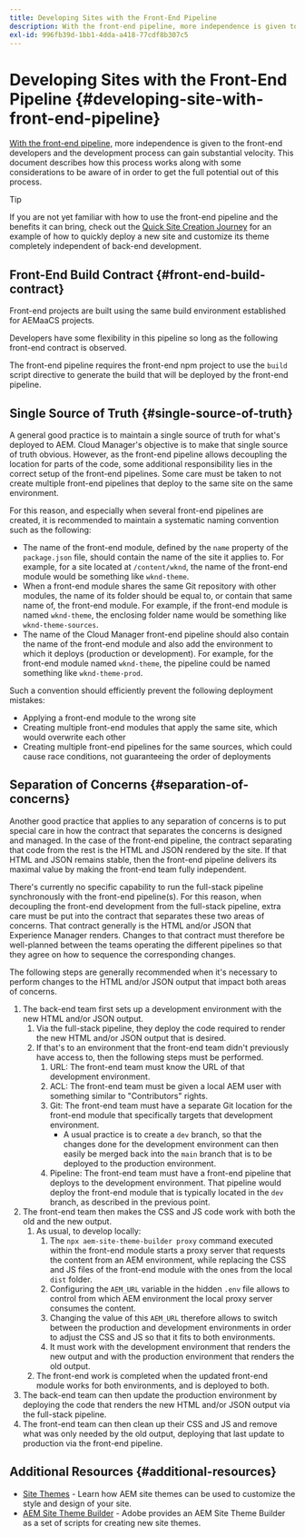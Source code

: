 ```yaml
---
title: Developing Sites with the Front-End Pipeline
description: With the front-end pipeline, more independence is given to front-end developers and the development process can gain substantial velocity. This document describes some particular considerations of the front-end build process that should be given.
exl-id: 996fb39d-1bb1-4dda-a418-77cdf8b307c5
---
```

# Developing Sites with the Front-End Pipeline {#developing-site-with-front-end-pipeline}

[With the front-end pipeline,](/help/implementing/cloud-manager/configuring-pipelines/introduction-ci-cd-pipelines.md#front-end) more independence is given to the front-end developers and the development process can gain substantial velocity. This document describes how this process works along with some considerations to be aware of in order to get the full potential out of this process.

>[!TIP]
>
>If you are not yet familiar with how to use the front-end pipeline and the benefits it can bring, check out the [Quick Site Creation Journey](/help/journey-sites/quick-site/overview.md) for an example of how to quickly deploy a new site and customize its theme completely independent of back-end development.

## Front-End Build Contract {#front-end-build-contract}

Front-end projects are built using the same build environment established for AEMaaCS projects.

Developers have some flexibility in this pipeline so long as the following front-end contract is observed.

The front-end pipeline requires the front-end npm project to use the `build` script directive to generate the build that will be deployed by the front-end pipeline.

## Single Source of Truth {#single-source-of-truth}

A general good practice is to maintain a single source of truth for what's deployed to AEM. Cloud Manager's objective is to make that single source of truth obvious. However, as the front-end pipeline allows decoupling the location for parts of the code, some additional responsibility lies in the correct setup of the front-end pipelines. Some care must be taken to not create multiple front-end pipelines that deploy to the same site on the same environment.

For this reason, and especially when several front-end pipelines are created, it is recommended to maintain a systematic naming convention such as the following:

* The name of the front-end module, defined by the `name` property of the `package.json` file, should contain the name of the site it applies to. For example, for a site located at `/content/wknd`, the name of the front-end module would be something like `wknd-theme`.
* When a front-end module shares the same Git repository with other modules, the name of its folder should be equal to, or contain that same name of, the front-end module. For example, if the front-end module is named `wknd-theme`, the enclosing folder name would be something like `wknd-theme-sources`.
* The name of the Cloud Manager front-end pipeline should also contain the name of the front-end module and also add the environment to which it deploys (production or development). For example, for the front-end module named `wknd-theme`, the pipeline could be named something like `wknd-theme-prod`.

Such a convention should efficiently prevent the following deployment mistakes:

* Applying a front-end module to the wrong site
* Creating multiple front-end modules that apply the same site, which would overwrite each other
* Creating multiple front-end pipelines for the same sources, which could cause race conditions, not guaranteeing the order of deployments

## Separation of Concerns {#separation-of-concerns}

Another good practice that applies to any separation of concerns is to put special care in how the contract that separates the concerns is designed and managed. In the case of the front-end pipeline, the contract separating that code from the rest is the HTML and JSON rendered by the site. If that HTML and JSON remains stable, then the front-end pipeline delivers its maximal value by making the front-end team fully independent.

There's currently no specific capability to run the full-stack pipeline synchronously with the front-end pipeline(s). For this reason, when decoupling the front-end development from the full-stack pipeline, extra care must be put into the contract that separates these two areas of concerns. That contract generally is the HTML and/or JSON that Experience Manager renders. Changes to that contract must therefore be well-planned between the teams operating the different pipelines so that they agree on how to sequence the corresponding changes.

The following steps are generally recommended when it's necessary to perform changes to the HTML and/or JSON output that impact both areas of concerns.

1. The back-end team first sets up a development environment with the new HTML and/or JSON output.
   1. Via the full-stack pipeline, they deploy the code required to render the new HTML and/or JSON output that is desired.
   1. If that's to an environment that the front-end team didn't previously have access to, then the following steps must be performed.
      1. URL: The front-end team must know the URL of that development environment.
      1. ACL: The front-end team must be given a local AEM user with something similar to "Contributors" rights.
      1. Git: The front-end team must have a separate Git location for the front-end module that specifically targets that development environment.
         * A usual practice is to create a `dev` branch, so that the changes done for the development environment can then easily be merged back into the `main` branch that is to be deployed to the production environment.
      1. Pipeline: The front-end team must have a front-end pipeline that deploys to the development environment. That pipeline would deploy the front-end module that is typically located in the `dev` branch, as described in the previous point.
1. The front-end team then makes the CSS and JS code work with both the old and the new output.
   1. As usual, to develop locally:
      1. The `npx aem-site-theme-builder proxy` command executed within the front-end module starts a proxy server that requests the content from an AEM environment, while replacing the CSS and JS files of the front-end module with the ones from the local `dist` folder.
      1. Configuring the `AEM_URL` variable in the hidden `.env` file allows to control from which AEM environment the local proxy server consumes the content. 
      1. Changing the value of this `AEM_URL` therefore allows to switch between the production and development environments in order to adjust the CSS and JS so that it fits to both environments.
      1. It must work with the development environment that renders the new output and with the production environment that renders the old output.
   1. The front-end work is completed when the updated front-end module works for both environments, and is deployed to both.
1. The back-end team can then update the production environment by deploying the code that renders the new HTML and/or JSON output via the full-stack pipeline.
1. The front-end team can then clean up their CSS and JS and remove what was only needed by the old output, deploying that last update to production via the front-end pipeline.

## Additional Resources {#additional-resources}

* [Site Themes](/help/sites-cloud/administering/site-creation/site-themes.md) - Learn how AEM site themes can be used to customize the style and design of your site.
* [AEM Site Theme Builder](https://github.com/adobe/aem-site-theme-builder) - Adobe provides an AEM Site Theme Builder as a set of scripts for creating new site themes.
